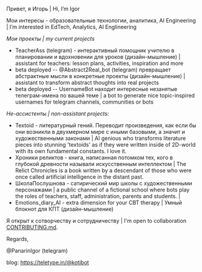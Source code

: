 Привет, я Игорь | Hi, I’m Igor 

Мои интересы - образовательные технологии, аналитика, AI Engineering | I’m interested in EdTech, Analytics, AI Englineering

_Мои проекты | my current projects_
  * TeacherAss (telegram) - интерактивный помощник учителю в планировании и вдохновении для уроков (дизайн-мышление) | assistant for teachers: lesson plans, activities, inspiration and more 
  * beta deployed -- @Abstract2Real_bot (telegram) превращает абстрактные мысли в конкретные проекты (дизайн-мышление) |  assistant to transform abstract thoughts into real projects 
  * beta deployed -- UsernameBot находит интересные незанятые телеграм-имена по вашей теме | a bot to generate nice topic-inspired usernames for telegram channels, communities or bots 

_Не-ассистенты | non-assistant projects:_
  * Textoid - литературный гений. Переводит произведения, как если бы они возникли в двухмерном мире с иными базовыми, а значит и художественными законами | AI genious  who transforms literature pieces into stunning 'textoids' as if they were written inside of 2D-world with its own fundamental constants. I love it.
  * Хроники реликтов - книга, написанная потомком тех, кого в глубокой древности называли искусственным интеллектом | The Relict Chronicles is a book written by a descendant of those who were once called artificial intelligence in the distant past.
  * ШколаПослушнова - сатирический мир школы с художественными персонажами | a public channel of a fictional school where bots play the roles of teachers, staff, administration, parents and students. | 
  * Emotions_diary_AI - extra dimension for your CBT therapy | Умный блокнот для КПТ (дизайн-мышление)

Я открыт к сотворчеству и сотрудничеству | I'm open to collaboration
[CONTRIBUTING.md](CONTRIBUTING.md).

Regards,

@PanarinIgor (telegram)

blog: https://teletype.in/@kotibot
